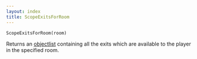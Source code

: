 ```yaml
---
layout: index
title: ScopeExitsForRoom
---
```


    ScopeExitsForRoom(room)

Returns an [objectlist](../../../types/objectlist.html) containing all the exits which are available to the player in the specified room.
